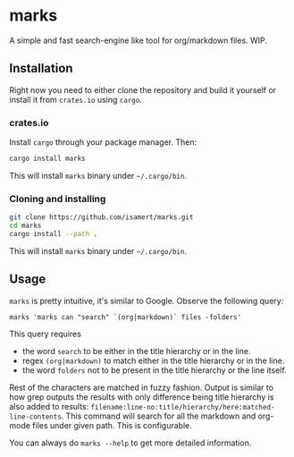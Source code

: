 # marks

A simple and fast search-engine like tool for org/markdown files. WIP.

## Installation

Right now you need to either clone the repository and build it yourself or install it from `crates.io` using `cargo`.

### crates.io

Install `cargo` through your package manager. Then:

```bash
cargo install marks
```

This will install `marks` binary under `~/.cargo/bin`.

### Cloning and installing

```bash
git clone https://github.com/isamert/marks.git
cd marks
cargo install --path .
```

This will install `marks` binary under `~/.cargo/bin`.

## Usage

`marks` is pretty intuitive, it's similar to Google. Observe the following query:

```
marks 'marks can "search" `(org|markdown)` files -folders'
```

This query requires

- the word `search` to be either in the title hierarchy or in the line.
- regex `(org|markdown)` to match either in the title hierarchy or in the line.
- the word `folders` not to be present in the title hierarchy or the line itself.

Rest of the characters are matched in fuzzy fashion. Output is similar to how grep outputs the results with only difference being title hierarchy is also added to results: `filename:line-no:title/hierarchy/here:matched-line-contents`. This command will search for all the markdown and org-mode files under given path. This is configurable.

You can always do `marks --help` to get more detailed information.
